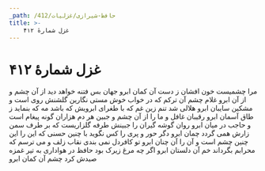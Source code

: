```yaml
---
_path: /حافظ-شیرازی/غزلیات/412
title: >-
    غزل شمارهٔ ۴۱۲
---
```

# غزل شمارهٔ ۴۱۲

مرا چشمیست خون افشان ز دست آن کمان ابرو
جهان بس فتنه خواهد دید از آن چشم و از آن ابرو
غلام چشم آن ترکم که در خواب خوش مستی
نگارین گلشنش روی است و مشکین سایبان ابرو
هلالی شد تنم زین غم که با طغرای ابرویش
که باشد مه که بنماید ز طاق آسمان ابرو
رقیبان غافل و ما را از آن چشم و جبین هر دم
هزاران گونه پیغام است و حاجب در میان ابرو
روان گوشه گیران را جبینش طرفه گلزاریست
که بر طرف سمن زارش همی گردد چمان ابرو
دگر حور و پری را کس نگوید با چنین حسنی
که این را این چنین چشم است و آن را آن چنان ابرو
تو کافردل نمی بندی نقاب زلف و می ترسم
که محرابم بگرداند خم آن دلستان ابرو
اگر چه مرغ زیرک بود حافظ در هواداری
به تیر غمزه صیدش کرد چشم آن کمان ابرو
